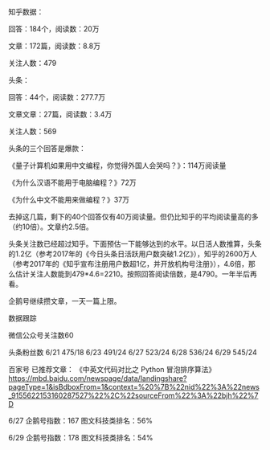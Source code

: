 知乎数据：

回答：184个，阅读数：20万

文章：172篇，阅读数：8.8万

关注人数：479



头条：

回答：44个，阅读数：277.7万

文章文章：27篇，阅读数：3.4万

关注人数：569



头条的三个回答是爆款：

《量子计算机如果用中文编程，你觉得外国人会哭吗？》：114万阅读量

《为什么汉语不能用于电脑编程？》72万

《为什么中文不能用来做编程？》37万

去掉这几篇，剩下的40个回答仅有40万阅读量。但仍比知乎的平均阅读量高的多（约10倍）。文章约2.5倍。



头条关注数已经超过知乎。下面预估一下能够达到的水平。以日活人数推算，头条的1.2亿（参考2017年的《今日头条日活跃用户数突破1.2亿》），知乎的2600万人（参考2017年的《知乎宣布注册用户数超1亿，并开放机构号注册》），4.6倍，那么估计关注人数能到479*4.6=2210。按照回答阅读倍数，是4790。一年半后再看。



企鹅号继续攒文章，一天一篇上限。



数据跟踪

微信公众号关注数60


头条粉丝数
6/21 475/18
6/23 491/24
6/27 523/24
6/28 536/24
6/29 545/24

百家号 已推荐文章：
《中英文代码对比之 Python 冒泡排序算法》
https://mbd.baidu.com/newspage/data/landingshare?pageType=1&isBdboxFrom=1&context=%20%7B%22nid%22%3A%22news_9155622153160287527%22%2C%22sourceFrom%22%3A%22bjh%22%7D

6/27
企鹅号指数：167
图文科技类排名：56%

6/29
企鹅号指数：178
图文科技类排名：54%

